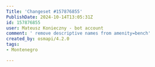 ```yaml
---
Title: 'Changeset #157876855'
PublishDate: 2024-10-14T13:05:31Z
id: 157876855
user: Mateusz Konieczny - bot account
comment: ' remove descriptive names from amenity=bench'
created_by: osmapi/4.2.0
tags:
- Montenegro

---
```

